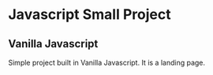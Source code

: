# Javascript Small Project

## Vanilla Javascript

Simple project built in Vanilla Javascript. It is a landing page.
